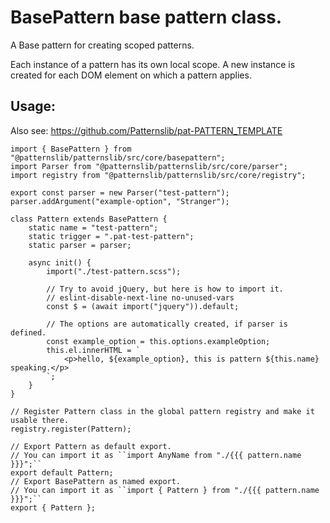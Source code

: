 # BasePattern base pattern class.

A Base pattern for creating scoped patterns.

Each instance of a pattern has its own local scope.
A new instance is created for each DOM element on which a pattern applies.


## Usage:

Also see: https://github.com/Patternslib/pat-PATTERN_TEMPLATE


    import { BasePattern } from "@patternslib/patternslib/src/core/basepattern";
    import Parser from "@patternslib/patternslib/src/core/parser";
    import registry from "@patternslib/patternslib/src/core/registry";

    export const parser = new Parser("test-pattern");
    parser.addArgument("example-option", "Stranger");

    class Pattern extends BasePattern {
        static name = "test-pattern";
        static trigger = ".pat-test-pattern";
        static parser = parser;

        async init() {
            import("./test-pattern.scss");

            // Try to avoid jQuery, but here is how to import it.
            // eslint-disable-next-line no-unused-vars
            const $ = (await import("jquery")).default;

            // The options are automatically created, if parser is defined.
            const example_option = this.options.exampleOption;
            this.el.innerHTML = `
                <p>hello, ${example_option}, this is pattern ${this.name} speaking.</p>
            `;
        }
    }

    // Register Pattern class in the global pattern registry and make it usable there.
    registry.register(Pattern);

    // Export Pattern as default export.
    // You can import it as ``import AnyName from "./{{{ pattern.name }}}";``
    export default Pattern;
    // Export BasePattern as named export.
    // You can import it as ``import { Pattern } from "./{{{ pattern.name }}}";``
    export { Pattern };

